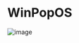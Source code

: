 # WinPopOS
![image](https://github.com/user-attachments/assets/b5652e71-3498-41ba-a4f2-10ece77eab02)
